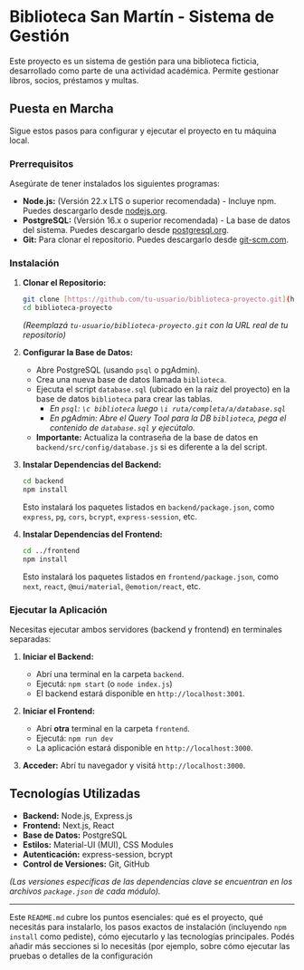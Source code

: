 # Biblioteca San Martín - Sistema de Gestión

Este proyecto es un sistema de gestión para una biblioteca ficticia, desarrollado como parte de una actividad académica. Permite gestionar libros, socios, préstamos y multas.

## Puesta en Marcha

Sigue estos pasos para configurar y ejecutar el proyecto en tu máquina local.

### **Prerrequisitos**

Asegúrate de tener instalados los siguientes programas:

* **Node.js:** (Versión 22.x LTS o superior recomendada) - Incluye npm. Puedes descargarlo desde [nodejs.org](https://nodejs.org/).
* **PostgreSQL:** (Versión 16.x o superior recomendada) - La base de datos del sistema. Puedes descargarlo desde [postgresql.org](https://www.postgresql.org/download/).
* **Git:** Para clonar el repositorio. Puedes descargarlo desde [git-scm.com](https://git-scm.com/).

### **Instalación**

1.  **Clonar el Repositorio:**
    ```bash
    git clone [https://github.com/tu-usuario/biblioteca-proyecto.git](https://github.com/tu-usuario/biblioteca-proyecto.git) 
    cd biblioteca-proyecto
    ```
    *(Reemplazá `tu-usuario/biblioteca-proyecto.git` con la URL real de tu repositorio)*

2.  **Configurar la Base de Datos:**
    * Abre PostgreSQL (usando `psql` o pgAdmin).
    * Crea una nueva base de datos llamada `biblioteca`.
    * Ejecuta el script `database.sql` (ubicado en la raíz del proyecto) en la base de datos `biblioteca` para crear las tablas.
        * *En `psql`: `\c biblioteca` luego `\i ruta/completa/a/database.sql`*
        * *En pgAdmin: Abre el Query Tool para la DB `biblioteca`, pega el contenido de `database.sql` y ejecútalo.*
    * **Importante:** Actualiza la contraseña de la base de datos en `backend/src/config/database.js` si es diferente a la del script.

3.  **Instalar Dependencias del Backend:**
    ```bash
    cd backend
    npm install
    ```
    Esto instalará los paquetes listados en `backend/package.json`, como `express`, `pg`, `cors`, `bcrypt`, `express-session`, etc.

4.  **Instalar Dependencias del Frontend:**
    ```bash
    cd ../frontend 
    npm install
    ```
    Esto instalará los paquetes listados en `frontend/package.json`, como `next`, `react`, `@mui/material`, `@emotion/react`, etc.

### **Ejecutar la Aplicación**

Necesitas ejecutar ambos servidores (backend y frontend) en terminales separadas:

1.  **Iniciar el Backend:**
    * Abrí una terminal en la carpeta `backend`.
    * Ejecutá: `npm start` (o `node index.js`)
    * El backend estará disponible en `http://localhost:3001`.

2.  **Iniciar el Frontend:**
    * Abrí **otra** terminal en la carpeta `frontend`.
    * Ejecutá: `npm run dev`
    * La aplicación estará disponible en `http://localhost:3000`.

3.  **Acceder:** Abrí tu navegador y visitá `http://localhost:3000`.

## Tecnologías Utilizadas

* **Backend:** Node.js, Express.js
* **Frontend:** Next.js, React
* **Base de Datos:** PostgreSQL
* **Estilos:** Material-UI (MUI), CSS Modules
* **Autenticación:** express-session, bcrypt
* **Control de Versiones:** Git, GitHub

*(Las versiones específicas de las dependencias clave se encuentran en los archivos `package.json` de cada módulo).*

---

Este `README.md` cubre los puntos esenciales: qué es el proyecto, qué necesitás para instalarlo, los pasos exactos de instalación (incluyendo `npm install` como pediste), cómo ejecutarlo y las tecnologías principales. Podés añadir más secciones si lo necesitás (por ejemplo, sobre cómo ejecutar las pruebas o detalles de la configuración